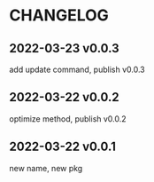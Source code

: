 # CHANGELOG

## 2022-03-23 v0.0.3
add update command, publish v0.0.3

## 2022-03-22 v0.0.2
optimize method, publish v0.0.2

## 2022-03-22 v0.0.1
new name, new pkg
